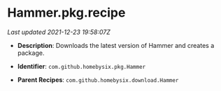 # Hammer.pkg.recipe

_Last updated 2021-12-23 19:58:07Z_

- **Description**: Downloads the latest version of Hammer and creates a package.

- **Identifier**: `com.github.homebysix.pkg.Hammer`

- **Parent Recipes**: `com.github.homebysix.download.Hammer`